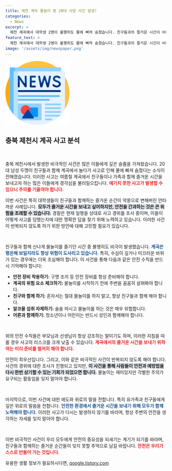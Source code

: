 ```yaml
---
title: 제천 계곡 물놀이 중 20대 사망 사건 발생!
categories:
  - News
excerpt: >
  제천 계곡에서 대학생 2명이 불행히도 물에 빠져 숨졌습니다. 친구들과의 즐거운 시간이 비극으로 변한 이 사고, 그 뒷이야기가 궁금하지 않으세요?
feature_text: >
  제천 계곡에서 대학생 2명이 불행히도 물에 빠져 숨졌습니다. 친구들과의 즐거운 시간이 비극으로 변한 이 사고, 그 뒷이야기가 궁금하지 않으세요?
image: '/assets/img/newspaper.png'
---
```


<p><img src="/assets/img/newspaper.png" alt="kimp 속보" /></p>

<h2 data-ke-size="size26">충북 제천시 계곡 사고 분석</h2>

<p data-ke-size="size16">&nbsp;</p>

<p>충북 제천시에서 발생한 비극적인 사건은 많은 이들에게 깊은 슬픔을 가져왔습니다. 20대 남성 두명이 친구들과 함께 계곡에서 놀다가 사고로 인해 물에 빠져 숨졌다는 소식이 전해졌습니다. 이러한 사고는 여름철 계곡에서 친구들이나 가족과 함께 즐거운 시간을 보내고자 하는 많은 이들에게 경각심을 불러일으킵니다. <b><span style="color: #ee2323;">예기치 못한 사고가 발생할 수 있으니 주의를 기울여야 합니다.</span></b></p>

<p>이번 사건은 특히 대학생들이 친구들과 함께하는 즐거운 순간이 악몽으로 변해버린 안타까운 사례입니다. <b><span style="background-color: #21538527;">모두가 즐거운 시간을 보내고 싶어하지만, 안전을 간과하는 것은 큰 위험을 초래할 수 있습니다.</span></b> 경찰은 현재 일행을 상대로 사고 경위를 조사 중이며, 이들이 어떻게 사고를 당했는지에 대한 명확한 답을 찾기 위해 노력하고 있습니다. 이러한 사건이 반복되지 않도록 하기 위한 방안에 대해 고민할 필요가 있습니다.</p>

<p data-ke-size="size16">&nbsp;</p>

<p>친구들과 함께 신나게 물놀이를 즐기던 시간 중 불행히도 비극이 발생했습니다. <b><span style="color: #1a5490;">계곡은 평온해 보일지라도 항상 위험이 도사리고 있습니다.</span></b> 특히, 수심이 깊거나 미끄러운 바위가 있는 경우에는 더욱 조심해야 합니다. 이 사건을 통해 다음과 같은 안전 수칙을 반드시 기억해야 합니다:</p>

<ul>
<li><b>안전 장비 착용하기:</b> 구명 조끼 등 안전 장비를 항상 준비해야 합니다.</li>
<li><b>계곡의 위험 요소 체크하기:</b> 물놀이를 시작하기 전에 주변을 꼼꼼히 살펴봐야 합니다.</li>
<li><b>친구와 함께 하기:</b> 혼자서는 절대 물놀이를 하지 말고, 항상 친구들과 함께 해야 합니다.</li>
<li><b>알코올 섭취 자제하기:</b> 술을 마시고 물놀이를 하는 것은 매우 위험합니다.</li>
<li><b>어른과 함께하기:</b> 청소년이나 어린이는 반드시 성인과 함께해야 합니다.</li>
</ul>

<p data-ke-size="size16">&nbsp;</p>

<p>위의 안전 수칙들은 부모님과 선생님이 항상 강조하는 말이기도 하며, 이러한 지침을 따를 경우 사고의 리스크를 크게 낮출 수 있습니다. <b><span style="color: #ee2323;">계곡에서의 즐거운 시간을 보내기 위하여는 미리 준비를 철저히 해야 합니다.</span></b></p>

<p>안전이 최우선입니다. 그리고, 이와 같은 비극적인 사건이 반복되지 않도록 해야 합니다. 사건의 경위에 대한 조사가 진행되고 있지만, <b><span style="background-color: #21538527;">이 사건을 통해 사람들이 안전과 예방법을 다시 한번 상기할 수 있는 기회가 되었으면 합니다.</span></b> 물놀이는 재미있지만 각별한 주의가 요구되는 활동임을 잊지 말아야 합니다.</p>

<p data-ke-size="size16">&nbsp;</p>

<p>마지막으로, 이번 사건에 대한 애도와 위로의 말을 전합니다. 특히 유가족과 친구들에게 깊은 위로의 말씀을 전합니다. <b><span style="color: #1a5490;">안전한 환경에서 즐거운 시간을 보내기 위해 모두가 함께 노력해야 합니다.</span></b> 이러한 사고가 다시는 발생하지 않기를 바라며, 항상 주변의 안전을 생각하는 자세를 잊지 말아야 합니다.</p>

<p data-ke-size="size16">&nbsp;</p>

<p>이번 비극적인 사건이 우리 모두에게 안전의 중요성을 되새기는 계기가 되기를 바라며, 친구들과 함께하는 즐거운 순간들이 잊지 못할 추억으로 남길 바랍니다. <b><span style="color: #ee2323;">안전은 우리가 스스로 만들어 가는 것입니다.</span></b></p>
유용한 생활 정보가 필요하시다면, <a href="https://qoogle.tistory.com" rel="dofollow">qoogle.tistory.com</a>


